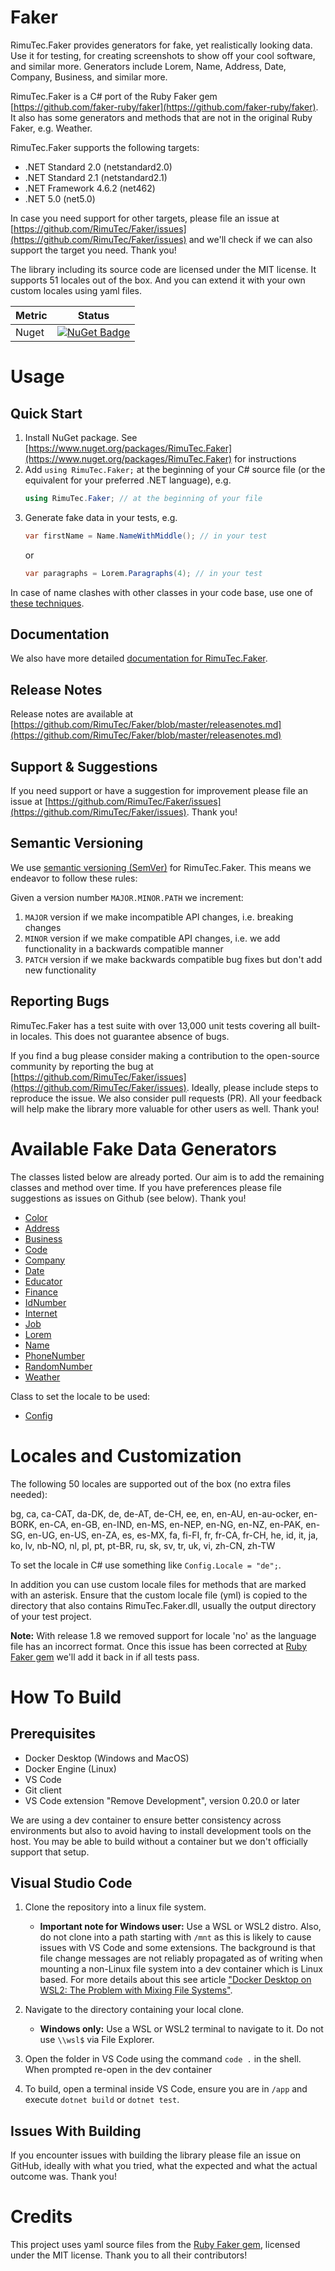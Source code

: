 # Faker
RimuTec.Faker provides generators for fake, yet realistically looking data. Use it for testing, for creating screenshots to show off your cool software, and similar more. Generators include Lorem, Name, Address, Date, Company, Business, and similar more.

RimuTec.Faker is a C# port of the Ruby Faker gem [https://github.com/faker-ruby/faker](https://github.com/faker-ruby/faker). It also has some generators and methods that are not in the original Ruby Faker, e.g. Weather.

RimuTec.Faker supports the following targets:
- .NET Standard 2.0 (netstandard2.0)
- .NET Standard 2.1 (netstandard2.1)
- .NET Framework 4.6.2 (net462)
- .NET 5.0 (net5.0)

In case you need support for other targets, please file an issue at [https://github.com/RimuTec/Faker/issues](https://github.com/RimuTec/Faker/issues) and we'll check if we can also support the target you need. Thank you!

The library including its source code are licensed under the MIT license. It supports 51 locales out of the box. And you can extend it with your own custom locales using yaml files.

| Metric      | Status      |
| ----- | ----- |
| Nuget       | [![NuGet Badge](https://buildstats.info/nuget/RimuTec.Faker)](https://www.nuget.org/packages/RimuTec.Faker/) |

# Usage

## Quick Start
1. Install NuGet package. See [https://www.nuget.org/packages/RimuTec.Faker](https://www.nuget.org/packages/RimuTec.Faker) for instructions
2. Add `using RimuTec.Faker;` at the beginning of your C# source file (or the equivalent for your preferred .NET language), e.g.
   ```csharp
   using RimuTec.Faker; // at the beginning of your file
   ```
3. Generate fake data in your tests, e.g. 
   ```csharp
   var firstName = Name.NameWithMiddle(); // in your test
   ```
   or 
   ```csharp
   var paragraphs = Lorem.Paragraphs(4); // in your test
   ```

In case of name clashes with other classes in your code base, use one of [these techniques](https://github.com/RimuTec/Faker/wiki/Name-Clashes).

## Documentation
We also have more detailed [documentation for RimuTec.Faker](https://rimutec.github.io/Faker/).

## Release Notes
Release notes are available at [https://github.com/RimuTec/Faker/blob/master/releasenotes.md](https://github.com/RimuTec/Faker/blob/master/releasenotes.md)

## Support & Suggestions
If you need support or have a suggestion for improvement please file an issue at [https://github.com/RimuTec/Faker/issues](https://github.com/RimuTec/Faker/issues). Thank you!

## Semantic Versioning

We use [semantic versioning (SemVer)](https://semver.org/) for RimuTec.Faker. This means we endeavor to follow these rules:

Given a version number `MAJOR.MINOR.PATH` we increment:
1. `MAJOR` version if we make incompatible API changes, i.e. breaking changes
2. `MINOR` version if we make compatible API changes, i.e. we add functionality in a backwards compatible manner
3. `PATCH` version if we make backwards compatible bug fixes but don't add new functionality

## Reporting Bugs
RimuTec.Faker has a test suite with over 13,000 unit tests covering all built-in locales. This does not guarantee absence of bugs.

If you find a bug please consider making a contribution to the open-source community by reporting the bug at [https://github.com/RimuTec/Faker/issues](https://github.com/RimuTec/Faker/issues). Ideally, please include steps to reproduce the issue. We also consider pull requests (PR). All your feedback will help make the library more valuable for other users as well. Thank you!

# Available Fake Data Generators
The classes listed below are already ported. Our aim is to add the remaining classes and method over time. If you have preferences please file suggestions as issues on Github (see below). Thank you!

- [Color](https://rimutec.github.io/Faker/Color/index.md)
- [Address](https://github.com/RimuTec/Faker/wiki/Class-Address)
- [Business](https://github.com/RimuTec/Faker/wiki/Class-Business)
- [Code](https://github.com/RimuTec/Faker/wiki/Class-Code)
- [Company](https://github.com/RimuTec/Faker/wiki/Class-Company)
- [Date](https://github.com/RimuTec/Faker/wiki/Class-Date)
- [Educator](https://github.com/RimuTec/Faker/wiki/Class-Educator)
- [Finance](https://github.com/RimuTec/Faker/wiki/Class-Finance)
- [IdNumber](https://github.com/RimuTec/Faker/wiki/Class-IdNumber)
- [Internet](https://github.com/RimuTec/Faker/wiki/Class-Internet)
- [Job](https://github.com/RimuTec/Faker/wiki/Class-Job)
- [Lorem](https://github.com/RimuTec/Faker/wiki/Class-Lorem)
- [Name](https://github.com/RimuTec/Faker/wiki/Class-Name)
- [PhoneNumber](https://github.com/RimuTec/Faker/wiki/Class-PhoneNumber)
- [RandomNumber](https://github.com/RimuTec/Faker/wiki/Class-RandomNumber)
- [Weather](https://github.com/RimuTec/Faker/wiki/Class-Weather)

Class to set the locale to be used:
- [Config](https://github.com/RimuTec/Faker/wiki/Class-Config)

# Locales and Customization
The following 50 locales are supported out of the box (no extra files needed):

bg, ca, ca-CAT, da-DK, de, de-AT, de-CH, ee, en, en-AU, en-au-ocker, en-BORK, en-CA, en-GB, en-IND, en-MS, en-NEP, en-NG, en-NZ, en-PAK, en-SG, en-UG, en-US, en-ZA, es, es-MX, fa, fi-FI, fr, fr-CA, fr-CH, he, id, it, ja, ko, lv, nb-NO, nl, pl, pt, pt-BR, ru, sk, sv, tr, uk, vi, zh-CN, zh-TW

To set the locale in C# use something like `Config.Locale = "de";`.

In addition you can use custom locale files for methods that are marked with an asterisk. Ensure that the custom locale file (yml) is copied to the directory that also contains RimuTec.Faker.dll, usually the output directory of your test project.

**Note:** With release 1.8 we removed support for locale 'no' as the language file has an incorrect format. Once this issue has been corrected at [Ruby Faker gem](https://github.com/faker-ruby/faker) we'll add it back in if all tests pass.

# How To Build
## Prerequisites
- Docker Desktop (Windows and MacOS)
- Docker Engine (Linux)
- VS Code
- Git client
- VS Code extension "Remove Development", version 0.20.0 or later

We are using a dev container to ensure better consistency across environments but also to avoid having to install development tools on the host. You may be able to build without a container but we don't officially support that setup.

## Visual Studio Code
1. Clone the repository into a linux file system.
   - **Important note for Windows user:** Use a WSL or WSL2 distro. Also, do not clone into a path starting with `/mnt` as this is likely to cause issues with VS Code and some extensions. The background is that file change messages are not reliably propagated as of writing when mounting a non-Linux file system into a dev container which is Linux based. For more details about this see article ["Docker Desktop on WSL2: The Problem with Mixing File Systems"](https://levelup.gitconnected.com/docker-desktop-on-wsl2-the-problem-with-mixing-file-systems-a8b5dcd79b22?sk=53d24e33a9f247fd626e3aa6959de7d4).

2. Navigate to the directory containing your local clone.
   - **Windows only:** Use a WSL or WSL2 terminal to navigate to it. Do not use `\\wsl$` via File Explorer.

3. Open the folder in VS Code using the command `code .` in the shell. When prompted re-open in the dev container

4. To build, open a terminal inside VS Code, ensure you are in `/app` and execute `dotnet build` or `dotnet test`.

## Issues With Building
If you encounter issues with building the library please file an issue on GitHub, ideally with what you tried, what the expected and what the actual outcome was. Thank you!

# Credits
This project uses yaml source files from the [Ruby Faker gem](https://github.com/faker-ruby/faker), licensed under the MIT license. Thank you to all their contributors!
